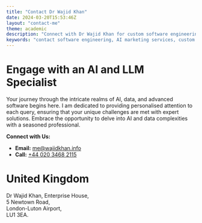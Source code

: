 ```yaml
---
title: "Contact Dr Wajid Khan"
date: 2024-03-20T15:53:46Z
layout: "contact-me"
theme: academic
description: "Connect with Dr Wajid Khan for custom software engineering and AI digital marketing solutions that elevate your business."
keywords: "contact software engineering, AI marketing services, custom solutions, business advancement"
---
```



# Engage with an AI and LLM Specialist
Your journey through the intricate realms of AI, data, and advanced software begins here. I am dedicated to providing personalised attention to each query, ensuring that your unique challenges are met with expert solutions. Embrace the opportunity to delve into AI and data complexities with a seasoned professional.

**Connect with Us:**
- **Email:** [me@wajidkhan.info](mailto:me@wajidkhan.info)
- **Call:** [+44 020 3468 2115](tel:+442034682115)




# United Kingdom
Dr Wajid Khan, Enterprise House, <br> 5 Newtown Road, <br>London-Luton Airport, <br> LU1 3EA.

